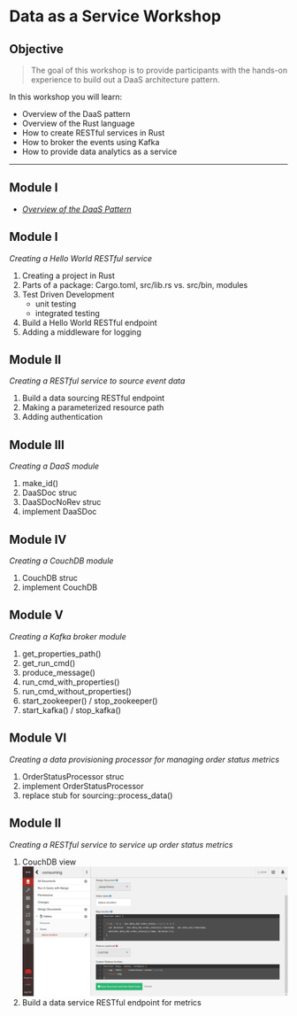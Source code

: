 # Data as a Service Workshop

## Objective
> The goal of this workshop is to provide participants with the hands-on experience to build out a DaaS architecture pattern.

In this workshop you will learn: 
+ Overview of the DaaS pattern
+ Overview of the Rust language
+ How to create RESTful services in Rust
+ How to broker the events using Kafka
+ How to provide data analytics as a service

---
## Module I
+ [_Overview of the DaaS Pattern_](modeule-01/daas-pattern.md#daas-pattern)


## Module I
_Creating a Hello World RESTful service_
1. Creating a project in Rust
2. Parts of a package: Cargo.toml, src/lib.rs vs. src/bin, modules
3. Test Driven Development
   - unit testing
   - integrated testing
4. Build a Hello World RESTful endpoint
5. Adding a middleware for logging

## Module II
_Creating a RESTful service to source event data_
1. Build a data sourcing RESTful endpoint
2. Making a parameterized resource path
3. Adding authentication

## Module III
_Creating a DaaS module_
1. make_id()
2. DaaSDoc struc
3. DaaSDocNoRev struc
4. implement DaaSDoc

## Module IV
_Creating a CouchDB module_
1. CouchDB struc
2. implement CouchDB
   
## Module V
_Creating a Kafka broker module_
1. get_properties_path()
2. get_run_cmd()
3. produce_message()
4. run_cmd_with_properties()
5. run_cmd_without_properties()
6. start_zookeeper() / stop_zookeeper()
7. start_kafka() / stop_kafka()

## Module VI
_Creating a data provisioning processor for managing order status metrics_
1. OrderStatusProcessor struc
2. implement OrderStatusProcessor
3. replace stub for sourcing::process_data()

## Module II
_Creating a RESTful service to service up order status metrics_
1. CouchDB view 
   ![Status Duraiton View](_view-status-duration.png)
2. Build a data service RESTful endpoint for metrics

